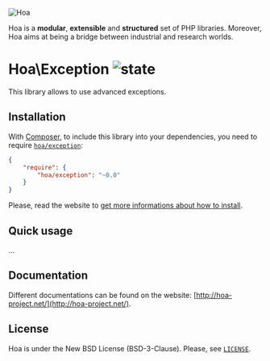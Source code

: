 ![Hoa](http://static.hoa-project.net/Image/Hoa_small.png)

Hoa is a **modular**, **extensible** and **structured** set of PHP libraries.
Moreover, Hoa aims at being a bridge between industrial and research worlds.

# Hoa\Exception ![state](http://central.hoa-project.net/State/Exception)

This library allows to use advanced exceptions.

## Installation

With [Composer](http://getcomposer.org/), to include this library into your
dependencies, you need to require
[`hoa/exception`](https://packagist.org/packages/hoa/exception):

```json
{
    "require": {
        "hoa/exception": "~0.0"
    }
}
```

Please, read the website to [get more informations about how to
install](http://hoa-project.net/Source.html).

## Quick usage

…

## Documentation

Different documentations can be found on the website:
[http://hoa-project.net/](http://hoa-project.net/).

## License

Hoa is under the New BSD License (BSD-3-Clause). Please, see
[`LICENSE`](http://hoa-project.net/LICENSE).
